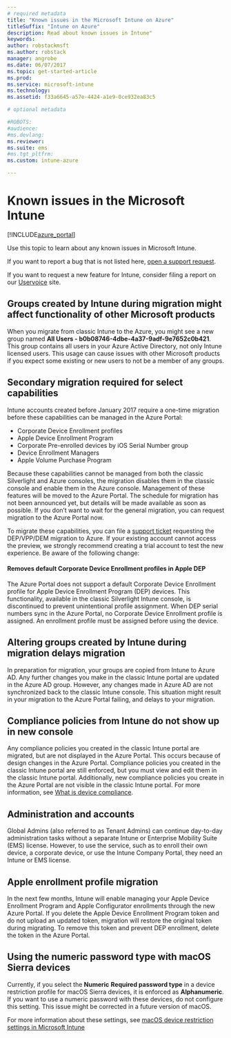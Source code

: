 ```yaml
---
# required metadata
title: "Known issues in the Microsoft Intune on Azure"
titleSuffix: "Intune on Azure"
description: Read about known issues in Intune"
keywords:
author: robstackmsft
ms.author: robstack
manager: angrobe
ms.date: 06/07/2017
ms.topic: get-started-article
ms.prod:
ms.service: microsoft-intune
ms.technology:
ms.assetid: f33a6645-a57e-4424-a1e9-0ce932ea83c5

# optional metadata

#ROBOTS:
#audience:
#ms.devlang:
ms.reviewer:
ms.suite: ems
#ms.tgt_pltfrm:
ms.custom: intune-azure

---
```


# Known issues in the Microsoft Intune


[!INCLUDE[azure_portal](./includes/azure_portal.md)]


Use this topic to learn about any known issues in Microsoft Intune.

If you want to report a bug that is not listed here, [open a support request](https://docs.microsoft.com/intune-classic/troubleshoot/get-support).

If you want to request a new feature for Intune, consider filing a report on our [Uservoice](https://microsoftintune.uservoice.com/forums/291681-ideas/category/189016-azure-admin-console) site.

## Groups created by Intune during migration might affect functionality of other Microsoft products

When you migrate from classic Intune to the Azure, you might see a new group named **All Users - b0b08746-4dbe-4a37-9adf-9e7652c0b421**. This group contains all users in your Azure Active Directory, not only Intune licensed users. This usage can cause issues with other Microsoft products if you expect some existing or new users to not be a member of any groups.

## Secondary migration required for select capabilities

Intune accounts created before January 2017 require a one-time migration before these capabilities can be managed in the Azure Portal:
- Corporate Device Enrollment profiles
- Apple Device Enrollment Program
-	Corporate Pre-enrolled devices by iOS Serial Number group
-	Device Enrollment Managers
-	Apple Volume Purchase Program

Because these capabilities cannot be managed from both the classic Silverlight and Azure consoles, the migration disables them in the classic console and enable them in the Azure console. Management of these features will be moved to the Azure Portal. The schedule for migration has not been announced yet, but details will be made available as soon as possible. If you don’t want to wait for the general migration, you can request migration to the Azure Portal now.

To migrate these capabilities, you can file a [support ticket](https://portal.azure.com/#blade/Microsoft_Azure_Support/HelpAndSupportBlade/overview) requesting the DEP/VPP/DEM migration to Azure. If your existing account cannot access the preview, we strongly recommend creating a trial account to test the new experience. Be aware of the following change:

#### Removes default Corporate Device Enrollment profiles in Apple DEP
The Azure Portal does not support a default Corporate Device Enrollment profile for Apple Device Enrollment Program (DEP) devices. This functionality, available in the classic Silverlight Intune console, is discontinued to prevent unintentional profile assignment. When DEP serial numbers sync in the Azure Portal, no Corporate Device Enrollment profile is assigned. An enrollment profile must be assigned before using the device.

## Altering groups created by Intune during migration delays migration

In preparation for migration, your groups are copied from Intune to Azure AD. Any further changes you make in the classic Intune portal are updated in the Azure AD group. However, any changes made in Azure AD are not synchronized back to the classic Intune console. This situation might result in your migration to the Azure Portal failing, and delays to your migration.

## Compliance policies from Intune do not show up in new console

Any compliance policies you created in the classic Intune portal are migrated, but are not displayed in the Azure Portal. This occurs because of design changes in the Azure Portal. Compliance policies you created in the classic Intune portal are still enforced, but you must view and edit them in the classic Intune portal.
Additionally, new compliance policies you create in the Azure Portal are not visible in the classic Intune portal.
For more information, see [What is device compliance](device-compliance.md).

## Administration and accounts

Global Admins (also referred to as Tenant Admins) can continue day-to-day administration tasks without a separate Intune or Enterprise Mobility Suite (EMS) license. However, to use the service, such as to enroll their own device, a corporate device, or use the Intune Company Portal, they need an Intune or EMS license.

## Apple enrollment profile migration
In the next few months, Intune will enable managing your Apple Device Enrollment Program and Apple Configurator enrollments through the new Azure Portal. If you delete the Apple Device Enrollment Program token and do not upload an updated token, migration will restore the original token during migrating. To remove this token and prevent DEP enrollment, delete the token in the Azure Portal. 

## Using the numeric password type with macOS Sierra devices

Currently, if you select the **Numeric** **Required password type** in a device restriction profile for macOS Sierra devices, it is enforced as **Alphanumeric**. If you want to use a numeric password with these devices, do not configure this setting.
This issue might be corrected in a future version of macOS.

For more information about these settings, see [macOS device restriction settings in Microsoft Intune](device-restrictions-macos.md)
